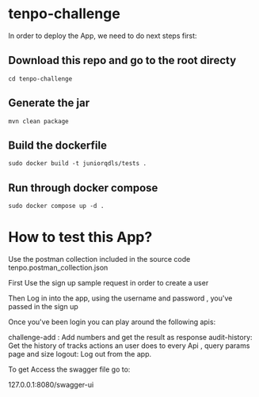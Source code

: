 # tenpo-challenge
In order to deploy the App, we need to do next steps first:

## Download this repo and go to the root directy
```
cd tenpo-challenge
```

## Generate the jar 
```
mvn clean package
```

## Build the dockerfile
```
sudo docker build -t juniorqdls/tests .
```

## Run through docker compose

```
sudo docker compose up -d .
```

# How to test this App?
Use the postman collection included in the source code
tenpo.postman_collection.json

First Use the sign up sample request in order to create a user

Then Log in into the app, using the username and password , you've passed in the sign up

Once you've been login you can play around the following apis:

challenge-add : Add numbers and get the result as response
audit-history: Get the history of tracks actions an user does to every Api , query params page and size
logout: Log out from the app.

To get Access the swagger file go to:

127.0.0.1:8080/swagger-ui





